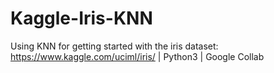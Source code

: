 # Kaggle-Iris-KNN
Using KNN for getting started with the iris dataset: https://www.kaggle.com/uciml/iris/ | Python3 | Google Collab
